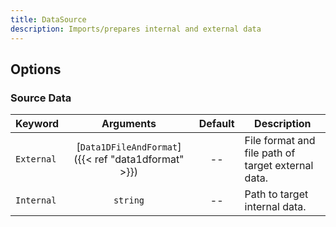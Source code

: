 ```yaml
---
title: DataSource
description: Imports/prepares internal and external data
---
```


## Options

### Source Data

|Keyword|Arguments|Default|Description|
|:------|:--:|:-----:|-----------|
|`External`|[`Data1DFileAndFormat`]({{< ref "data1dformat" >}})|--|File format and file path of target external data.|
|`Internal`|`string`|--|Path to target internal data.|